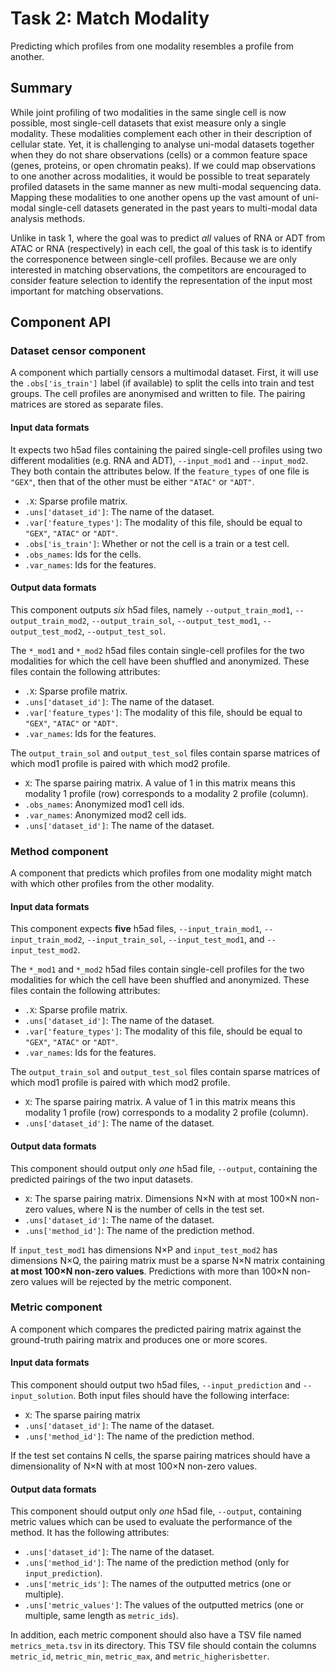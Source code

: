 # Task 2: Match Modality

Predicting which profiles from one modality resembles a profile from another.

## Summary

While joint profiling of two modalities in the same single cell is now possible, most single-cell datasets that exist measure only a single modality. These modalities complement each other in their description of cellular state. Yet, it is challenging to analyse uni-modal datasets together when they do not share observations (cells) or a common feature space (genes, proteins, or open chromatin peaks). If we could map observations to one another across modalities, it would be possible to treat separately profiled datasets in the same manner as new multi-modal sequencing data. Mapping these modalities to one another opens up the vast amount of uni-modal single-cell datasets generated in the past years to multi-modal data analysis methods.

Unlike in task 1, where the goal was to predict _all_ values of RNA or ADT from ATAC or RNA (respectively) in each cell, the goal of this task is to identify the corresponence between single-cell profiles. Because we are only interested in matching observations, the competitors are encouraged to consider feature selection to identify the representation of the input most important for matching observations.

## Component API

### Dataset censor component

A component which partially censors a multimodal dataset. First, it will use the `.obs['is_train']` label (if available) to split the cells into train and test groups. The cell profiles are anonymised and written to file. The pairing matrices are stored as separate files.

#### Input data formats

It expects two h5ad files containing the paired single-cell profiles using two different modalities (e.g. RNA and ADT), `--input_mod1` and `--input_mod2`. They both contain the attributes below. If the `feature_types` of one file is `"GEX"`, then that of the other must be either `"ATAC"` or `"ADT"`.

  * `.X`: Sparse profile matrix.
  * `.uns['dataset_id']`: The name of the dataset.
  * `.var['feature_types']`: The modality of this file, should be equal to `"GEX"`, `"ATAC"` or `"ADT"`.
  * `.obs['is_train']`: Whether or not the cell is a train or a test cell.
  * `.obs_names`: Ids for the cells.
  * `.var_names`: Ids for the features.

#### Output data formats

This component outputs *six* h5ad files, namely `--output_train_mod1`, `--output_train_mod2`, `--output_train_sol`, `--output_test_mod1`, `--output_test_mod2`, `--output_test_sol`.

The `*_mod1` and `*_mod2` h5ad files contain single-cell profiles for the two modalities for which the cell have been shuffled and anonymized. These files contain the following attributes:

  * `.X`: Sparse profile matrix.
  * `.uns['dataset_id']`: The name of the dataset.
  * `.var['feature_types']`: The modality of this file, should be equal to `"GEX"`, `"ATAC"` or `"ADT"`.
  * `.var_names`: Ids for the features.

The `output_train_sol` and `output_test_sol` files contain sparse matrices of which mod1 profile is paired with which mod2 profile.

  * `X`: The sparse pairing matrix. A value of 1 in this matrix means this modality 1 profile (row) corresponds to a modality 2 profile (column).
  * `.obs_names`: Anonymized mod1 cell ids.
  * `.var_names`: Anonymized mod2 cell ids.
  * `.uns['dataset_id']`: The name of the dataset.

### Method component

A component that predicts which profiles from one modality might match with which other profiles from the other modality. 

#### Input data formats

This component expects **five** h5ad files, `--input_train_mod1`, `--input_train_mod2`, `--input_train_sol`, `--input_test_mod1`, and `--input_test_mod2`.

The `*_mod1` and `*_mod2` h5ad files contain single-cell profiles for the two modalities for which the cell have been shuffled and anonymized. These files contain the following attributes:

  * `.X`: Sparse profile matrix.
  * `.uns['dataset_id']`: The name of the dataset.
  * `.var['feature_types']`: The modality of this file, should be equal to `"GEX"`, `"ATAC"` or `"ADT"`.
  * `.var_names`: Ids for the features.

The `output_train_sol` and `output_test_sol` files contain sparse matrices of which mod1 profile is paired with which mod2 profile.

  * `X`: The sparse pairing matrix. A value of 1 in this matrix means this modality 1 profile (row) corresponds to a modality 2 profile (column).
  * `.uns['dataset_id']`: The name of the dataset.

#### Output data formats

This component should output only *one* h5ad file, `--output`, containing the predicted pairings of the two input datasets.

  * `X`: The sparse pairing matrix. Dimensions N×N with at most 100×N non-zero values, where N is the number of cells in the test set.
  * `.uns['dataset_id']`: The name of the dataset.
  * `.uns['method_id']`: The name of the prediction method.

If `input_test_mod1` has dimensions N×P and `input_test_mod2` has dimensions N×Q, the pairing matrix must be a sparse N×N matrix containing **at most 100×N non-zero values**. Predictions with more than 100×N non-zero values will be rejected by the metric component.

### Metric component

A component which compares the predicted pairing matrix against the ground-truth pairing matrix and produces one or more scores. 

#### Input data formats

This component should output two h5ad files, `--input_prediction` and `--input_solution`. Both input files should have the following interface:

  * `X`: The sparse pairing matrix
  * `.uns['dataset_id']`: The name of the dataset.
  * `.uns['method_id']`: The name of the prediction method.

If the test set contains N cells, the sparse pairing matrices should have a dimensionality of N×N with at most 100×N non-zero values.

#### Output data formats

This component should output only *one* h5ad file, `--output`, containing metric values which can be used to evaluate the performance of the method. It has the following attributes:

  * `.uns['dataset_id']`: The name of the dataset.
  * `.uns['method_id']`: The name of the prediction method (only for `input_prediction`).
  * `.uns['metric_ids']`: The names of the outputted metrics (one or multiple).
  * `.uns['metric_values']`: The values of the outputted metrics (one or multiple, same length as `metric_ids`).

In addition, each metric component should also have a TSV file named `metrics_meta.tsv` in its directory. This TSV file should contain the columns `metric_id`, `metric_min`, `metric_max`, and `metric_higherisbetter`.

